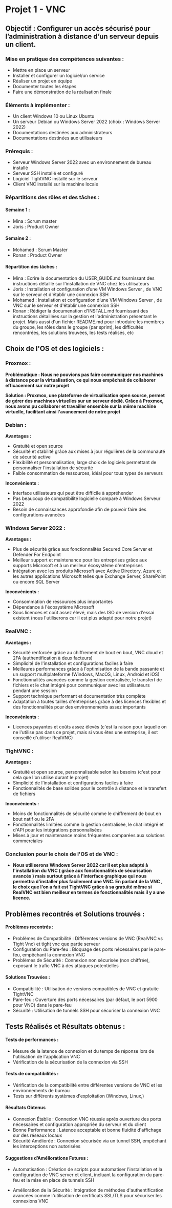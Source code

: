 # Projet 1 - VNC

## **Objectif :** Configurer un accès sécurisé pour l’administration à distance d’un serveur depuis un client.

### Mise en pratique des compétences suivantes :

- Mettre en place un serveur
- Installer et configurer un logiciel/un service
- Réaliser un projet en équipe
- Documenter toutes les étapes
- Faire une démonstration de la réalisation finale

### **Éléments à implémenter :**

- Un client Windows 10 ou Linux Ubuntu
- Un serveur Debian ou Windows Server 2022 (choix : Windows Server 2022)
- Documentations destinées aux administrateurs
- Documentations destinées aux utilisateurs

### Prérequis :

- Serveur Windows Server 2022 avec un environnement de bureau installé
- Serveur SSH installé et configuré
- Logiciel TightVNC installé sur le serveur
- Client VNC installé sur la machine locale

### **Répartitions des rôles et des tâches :**

#### **Semaine 1 :**

- Mina : Scrum master
- Joris : Product Owner

#### **Semaine 2 :**

- Mohamed : Scrum Master
- Ronan : Product Owner

#### Répartition des tâches :

- Mina : Ecrire la documentation du USER_GUIDE.md fournissant des instructions détaillé sur l'installation de VNC chez les utilisateurs
- Joris : Installation et configuration d’une VM Windows Server , de VNC sur le serveur et d'établir une connexion SSH
- Mohamed : Installation et configuration d’une VM Windows Server , de VNC sur le serveur et d'établir une connexion SSH
- Ronan : Rédiger la documenation d'INSTALL.md fournissant des instructions détaillées sur la gestion et l'administration présentant le projet. Mais aussi d'un fichier README.md pour introduire les membres du groupe, les rôles dans le groupe (par sprint), les difficultés rencontrées, les solutions trouvées, les tests réalisés, etc
## Choix de l'OS et des logiciels :

### Proxmox :
**Problématique : Nous ne pouvions pas faire communiquer nos machines à distance pour la virtualisation, ce qui nous empêchait de collaborer efficacement sur notre projet**

**Solution : Proxmox, une plateforme de virtualisation open source, permet de gérer des machines virtuelles sur un serveur dédié. Grâce à Proxmox, nous avons pu collaborer et travailler ensemble sur la même machine virtuelle, facilitant ainsi l'avancement de notre projet**

### Debian :

**Avantages :**

- Gratuité et open source
- Sécurité et stabilité grâce aux mises à jour régulières de la communauté de sécurité active
- Flexibilité et personnalisation, large choix de logiciels permettant de personnaliser l'installation de sécurité
- Faible consommation de ressources, idéal pour tous types de serveurs

**Inconvénients :**

- Interface utilisateurs qui peut être difficile à appréhender
- Pas beaucoup de compatibilité logicielle comparé à Windows Serveur 2022
- Besoin de connaissances approfondie afin de pouvoir faire des configurations avancées 

### Windows Server 2022 :

**Avantages :**

- Plus de sécurité grâce aux fonctionnalités Secured Core Server et Defender For Endpoint
- Meilleur support et maintenance pour les entreprises grâce aux supports Microsoft et à un meilleur écosystème d'entreprises
- Intégration avec les produits Microsoft avec Active Directory, Azure et les autres applications Microsoft telles que Exchange Server, SharePoint ou encore SQL Server

**Inconvénients :**

- Consommation de ressources plus importantes
- Dépendance à l'écosystème Microsoft
- Sous licences et coût assez élevé, mais des ISO de version d'essai existent (nous l'utiliserons car il est plus adapté pour notre projet)

### RealVNC :

**Avantages :**

- Sécurité renforcée grâce au chiffrement de bout en bout, VNC cloud et 2FA (authentification à deux facteurs)
- Simplicité de l'installation et configurations faciles à faire
- Meilleures performances grâce à l'optimisation de la bande passante et un support multiplateforme (Windows, MacOS, Linux, Android et iOS)
- Fonctionnalités avancées comme la gestion centralisée, le transfert de fichiers et le chat intégré pour communiquer avec les utilisateurs pendant une session
- Support technique performant et documentation très complète
- Adaptation à toutes tailles d'entreprises grâce à des licences flexibles et des fonctionnalités pour des environnements assez importants

**Inconvénients :**

- Licences payantes et coûts assez élevés (c'est la raison pour laquelle on ne l'utilise pas dans ce projet, mais si vous êtes une entreprise, il est conseillé d'utiliser RealVNC)

### TightVNC :

**Avantages :**

- Gratuité et open source, personnalisable selon les besoins (c'est pour cela que l'on utilise durant le projet)
- Simplicité de l'installation et configurations faciles à faire
- Fonctionnalités de base solides pour le contrôle à distance et le transfert de fichiers

**Inconvénients :**

- Moins de fonctionnalités de sécurité comme le chiffrement de bout en bout natif ou le 2FA
- Fonctionnalités limitées comme la gestion centralisée, le chat intégré et d'API pour les intégrations personnalisées
- Mises à jour et maintenance moins fréquentes comparées aux solutions commerciales



### **Conclusion pour le choix de l'OS et de VNC :**

 - **Nous utiliserons Windows Server 2022 car il est plus adapté à l'installation du VNC  ( grâce aux fonctionnalités de sécurisation avancés ) mais surtout grâce à l'interface graphique qui nous permettra d'installer plus facilement une VNC. En parlant de la VNC , le choix que l'on a fait est TightVNC grâce à sa gratuité même si RealVNC est bien meilleur en termes de fonctionnalités mais il y a une licence.**

## Problèmes recontrés et Solutions trouvés :

#### Problèmes recontrés :

- Problèmes de Compatibilité : Différentes versions de VNC (RealVNC vs Tight Vnc) et tight vnc que partie serveur 
- Configuration du Pare-feu : Bloquage des ports nécessaires par le pare-feu, empêchant la connexion VNC
- Problèmes de Sécurité : Connexion non sécurisée (non chiffrée), exposant le trafic VNC à des attaques potentielles

#### Solutions Trouvées :

- Compatibilité : Utilisation de versions compatibles de VNC et gratuite TightVNC
- Pare-feu : Ouverture des ports nécessaires (par défaut, le port 5900 pour VNC) dans le pare-feu
- Sécurité : Utilisation de tunnels SSH pour sécuriser la connexion VNC

## Tests Réalisés et Résultats obtenus :

#### Tests de performances :

- Mesure de la latence de connexion et du temps de réponse lors de l'utilisation de l'application VNC
- Vérification de la sécurisation de la connexion via SSH

#### Tests de compatibilités : 

- Vérification de la compatibilité entre différentes versions de VNC et les environnements de bureau
- Tests sur différents systèmes d'exploitation (Windows, Linux,)

#### Résultats Obtenus

- Connexion Établie : Connexion VNC réussie après ouverture des ports nécessaires et configuration appropriée du serveur et du client
- Bonne Performance : Latence acceptable et bonne fluidité d'affichage sur des réseaux locaux
- Sécurité Améliorée : Connexion sécurisée via un tunnel SSH, empêchant les interceptions non autorisées

#### Suggestions d’Améliorations Futures :

- Automatisation : Création de scripts pour automatiser l'installation et la configuration de VNC server et client, incluant la configuration du pare-feu et la mise en place de tunnels SSH

- Amélioration de la Sécurité : Intégration de méthodes d'authentification avancées comme l'utilisation de certificats SSL/TLS pour sécuriser les connexions VNC


